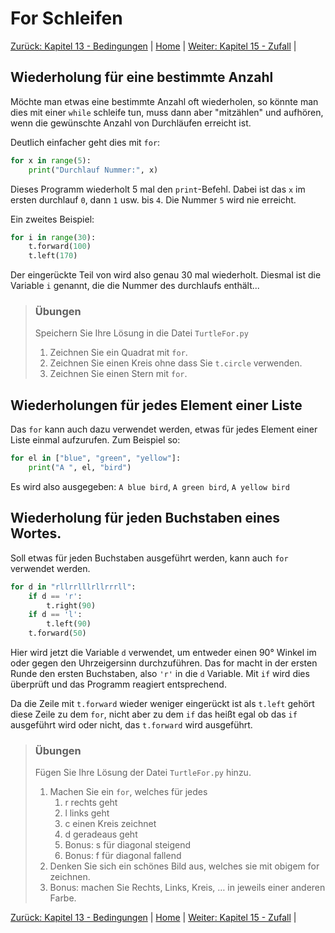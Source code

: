 # For Schleifen

[Zurück: Kapitel 13 - Bedingungen](Bedingungen.md) |  [Home](README.md) |  [Weiter: Kapitel 15 - Zufall](Zufall.md) | 

## Wiederholung für eine bestimmte Anzahl

Möchte man etwas eine bestimmte Anzahl oft wiederholen, so könnte man dies mit einer
`while` schleife tun, muss dann aber "mitzählen" und aufhören, wenn die gewünschte Anzahl von Durchläufen erreicht ist.

Deutlich einfacher geht dies mit `for`:

```python
for x in range(5):
    print("Durchlauf Nummer:", x)
```

Dieses Programm wiederholt 5 mal den `print`-Befehl. Dabei ist das `x` im ersten durchlauf `0`, dann `1` usw. bis `4`. Die Nummer `5` wird nie erreicht.

Ein zweites Beispiel:

```python
for i in range(30):
    t.forward(100)
    t.left(170)
```

Der eingerückte Teil von wird also genau 30 mal wiederholt. Diesmal ist die Variable `i` genannt, die die Nummer des durchlaufs enthält...

> ### Übungen
>
> Speichern Sie Ihre Lösung in die Datei `TurtleFor.py`
>
> 1. Zeichnen Sie ein Quadrat mit `for`.
> 2. Zeichnen Sie einen Kreis ohne dass Sie `t.circle` verwenden.
> 3. Zeichnen Sie einen Stern mit `for`.

## Wiederholungen für jedes Element einer Liste

Das `for` kann auch dazu verwendet werden, etwas für jedes Element einer Liste einmal aufzurufen. Zum Beispiel so:

```python
for el in ["blue", "green", "yellow"]:
    print("A ", el, "bird")
```

Es wird also ausgegeben: `A blue bird`, `A green bird`, `A yellow bird`

## Wiederholung für jeden Buchstaben eines Wortes.

Soll etwas für jeden Buchstaben ausgeführt werden, kann auch `for` verwendet werden.

```python
for d in "rllrrlllrllrrrll":
    if d == 'r':
        t.right(90)
    if d == 'l':
        t.left(90)
    t.forward(50)
```

Hier wird jetzt die Variable `d` verwendet, um entweder einen 90° Winkel im oder gegen den Uhrzeigersinn durchzuführen. Das for macht in der ersten Runde den ersten Buchstaben, also `'r'` in die `d` Variable. Mit `if` wird dies überprüft und das Programm reagiert entsprechend.

Da die Zeile mit `t.forward` wieder weniger eingerückt ist als `t.left` gehört diese Zeile zu dem `for`, nicht aber zu dem `if` das heißt egal ob das `if` ausgeführt wird oder nicht, das `t.forward` wird ausgeführt.

> ### Übungen
>
> Fügen Sie Ihre Lösung der Datei `TurtleFor.py` hinzu.
>
> 1. Machen Sie ein `for`, welches für jedes
>    1. r rechts geht
>    2. l links geht
>    3. c einen Kreis zeichnet
>    4. d geradeaus geht
>    5. Bonus: s für diagonal steigend
>    6. Bonus: f für diagonal fallend
> 2. Denken Sie sich ein schönes Bild aus, welches sie mit obigem for zeichnen.
> 3. Bonus: machen Sie Rechts, Links, Kreis, … in jeweils einer anderen Farbe.

[Zurück: Kapitel 13 - Bedingungen](Bedingungen.md) |  [Home](README.md) |  [Weiter: Kapitel 15 - Zufall](Zufall.md) | 
